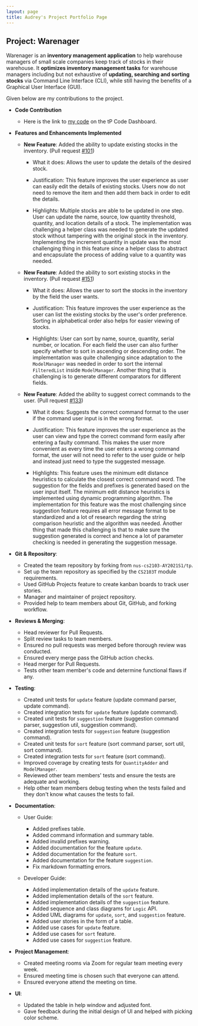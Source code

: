 ```yaml
---
layout: page
title: Audrey's Project Portfolio Page
---
```


## Project: Warenager

Warenager is an **inventory management application** to help warehouse managers
of small scale companies keep track of stocks in their warehouse.
It **optimizes inventory management tasks** for warehouse managers including but not
exhaustive of **updating, searching and sorting stocks** via Command Line Interface (CLI),
while still having the benefits of a Graphical User Interface (GUI).

Given below are my contributions to the project.

* **Code Contribution**
  * Here is the link to [my code](https://nus-cs2103-ay2021s1.github.io/tp-dashboard/#breakdown=true&search=AudreyFelicio&sort=groupTitle&sortWithin=title&since=2020-08-14&timeframe=commit&mergegroup=&groupSelect=groupByRepos&checkedFileTypes=docs~functional-code~test-code~other&tabOpen=true&tabType=authorship&tabAuthor=AudreyFelicio&tabRepo=AY2021S1-CS2103T-T15-3%2Ftp%5Bmaster%5D&authorshipIsMergeGroup=false&authorshipFileTypes=docs~functional-code~test-code~other)
  on the tP Code Dashboard.

* **Features and Enhancements Implemented**
  * **New Feature**: Added the ability to update existing stocks in the inventory. (Pull request [\#101](https://github.com/AY2021S1-CS2103T-T15-3/tp/pull/101))
    * What it does: Allows the user to update the details of the desired stock.
    
    * Justification: This feature improves the user experience as user can easily edit the details of
    existing stocks. Users now do not need to remove the item and then add them back in order to
    edit the details.
    
    * Highlights: Multiple stocks are able to be updated in one step. User can update the name, source, low quantity
    threshold, quantity, and location details of a stock. The implementation was challenging a helper class was
    needed to generate the updated stock without tampering with the original stock in the inventory. Implementing
    the increment quantity in update was the most challenging thing in this feature since a helper class to
    abstract and encapsulate the process of adding value to a quantity was needed.

  * **New Feature**: Added the ability to sort existing stocks in the inventory. (Pull request [\#151](https://github.com/AY2021S1-CS2103T-T15-3/tp/pull/151))
    * What it does: Allows the user to sort the stocks in the inventory by the field the user wants.
    
    * Justification: This feature improves the user experience as the user can list the existing stocks by
    the user's order preference. Sorting in alphabetical order also helps for easier viewing of stocks.
    
    * Highlights: User can sort by name, source, quantity, serial number, or location. For each field the user can also
    further specify whether to sort in ascending or descending order. The implementation was quite challenging since
    adaptation to the `ModelManager` was needed in order to sort the internal `FilteredList` inside `ModelManager`.
    Another thing that is challenging is to generate different comparators for different fields.
  
  * **New Feature**: Added the ability to suggest correct commands to the user. (Pull request [\#133](https://github.com/AY2021S1-CS2103T-T15-3/tp/pull/133))
    * What it does: Suggests the correct command format to the user if the command user input is in the wrong format.
    
    * Justification: This feature improves the user experience as the user can view and type the correct command form
    easily after entering a faulty command. This makes the user more convenient as every time the user enters a wrong
    command format, the user will not need to refer to the user guide or help and instead just need to type the suggested
    message.
    
    * Highlights: This feature uses the minimum edit distance heuristics to calculate the closest correct command word.
    The suggestion for the fields and prefixes is generated based on the user input itself. The minimum edit distance
    heuristics is implemented using dynamic programming algorithm. The implementation for this feature was the most
    challenging since suggestion feature requires all error message format to be standardized and a lot of research
    regarding the string comparison heuristic and the algorithm was needed. Another thing that made this challenging is
    that to make sure the suggestion generated is correct and hence a lot of parameter checking is needed in generating
    the suggestion message.

* **Git & Repository**:
  * Created the team repository by forking from `nus-cs2103-AY2021S1/tp`.
  * Set up the team repository as specified by the `CS2103T` module requirements.
  * Used GitHub Projects feature to create kanban boards to track user stories.
  * Manager and maintainer of project repository.
  * Provided help to team members about Git, GitHub, and forking workflow.

* **Reviews & Merging**:
  * Head reviewer for Pull Requests.
  * Split review tasks to team members.
  * Ensured no pull requests was merged before thorough review was conducted.
  * Ensured every merge pass the GitHub action checks.
  * Head merger for Pull Requests.
  * Tests other team member's code and determine functional flaws if any.

* **Testing**:
  * Created unit tests for `update` feature (update command parser, update command).
  * Created integration tests for `update` feature (update command).
  * Created unit tests for `suggestion` feature (suggestion command parser, suggestion util, suggestion command).
  * Created integration tests for `suggestion` feature (suggestion command).
  * Created unit tests for `sort` feature (sort command parser, sort util, sort command).
  * Created integration tests for `sort` feature (sort command).
  * Improved coverage by creating tests for `QuantityAdder` and `ModelManager`.
  * Reviewed other team members' tests and ensure the tests are adequate and working.
  * Help other team members debug testing when the tests failed and they don't know what causes the tests to fail.

* **Documentation**:
  * User Guide:
    * Added prefixes table.
    * Added command information and summary table.
    * Added invalid prefixes warning.
    * Added documentation for the feature `update`.
    * Added documentation for the feature `sort`.
    * Added documentation for the feature `suggestion`.
    * Fix markdown formatting errors.

  * Developer Guide:
    * Added implementation details of the `update` feature.
    * Added implementation details of the `sort` feature.
    * Added implementation details of the `suggestion` feature.
    * Added sequence and class diagrams for `Logic` API.
    * Added UML diagrams for `update`, `sort`, and `suggestion` feature.
    * Added user stories in the form of a table.
    * Added use cases for `update` feature.
    * Added use cases for `sort` feature.
    * Added use cases for `suggestion` feature.

* **Project Management**:
  * Created meeting rooms via Zoom for regular team meeting every week.
  * Ensured meeting time is chosen such that everyone can attend.
  * Ensured everyone attend the meeting on time.

* **UI**:
  * Updated the table in help window and adjusted font.
  * Gave feedback during the initial design of UI and helped with picking color scheme.
